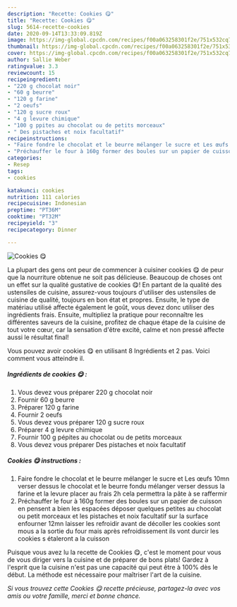 ```yaml
---
description: "Recette: Cookies 😋"
title: "Recette: Cookies 😋"
slug: 5614-recette-cookies
date: 2020-09-14T13:33:09.819Z
image: https://img-global.cpcdn.com/recipes/f00a063258301f2e/751x532cq70/cookies-😋-photo-principale-de-la-recette.jpg
thumbnail: https://img-global.cpcdn.com/recipes/f00a063258301f2e/751x532cq70/cookies-😋-photo-principale-de-la-recette.jpg
cover: https://img-global.cpcdn.com/recipes/f00a063258301f2e/751x532cq70/cookies-😋-photo-principale-de-la-recette.jpg
author: Sallie Weber
ratingvalue: 3.3
reviewcount: 15
recipeingredient:
- "220 g chocolat noir"
- "60 g beurre"
- "120 g farine"
- "2 oeufs"
- "120 g sucre roux"
- "4 g levure chimique"
- "100 g ppites au chocolat ou de petits morceaux"
- " Des pistaches et noix facultatif"
recipeinstructions:
- "Faire fondre le chocolat et le beurre mélanger le sucre et Les œufs 10mn verser dessus le chocolat et le beurre fondu mélanger verser dessus la farine et la levure placer au frais 2h cela permettra la pâte à se raffermir"
- "Préchauffer le four à 160g former des boules sur un papier de cuisson en pensent a bien les espacées déposer quelques petites au chocolat ou petit morceaux et les pistaches et noix facultatif sur la surface enfourner 12mn laisser les refroidir avant de décoller les cookies sont mous a la sortie du four mais après refroidissement ils vont durcir les cookies s étaleront a la cuisson"
categories:
- Resep
tags:
- cookies

katakunci: cookies 
nutrition: 111 calories
recipecuisine: Indonesian
preptime: "PT36M"
cooktime: "PT32M"
recipeyield: "3"
recipecategory: Dinner

---
```



![Cookies 😋](https://img-global.cpcdn.com/recipes/f00a063258301f2e/751x532cq70/cookies-😋-photo-principale-de-la-recette.jpg)

La plupart des gens ont peur de commencer à cuisiner cookies 😋 de peur que la nourriture obtenue ne soit pas délicieuse. Beaucoup de choses ont un effet sur la qualité gustative de cookies 😋! En partant de la qualité des ustensiles de cuisine, assurez-vous toujours d'utiliser des ustensiles de cuisine de qualité, toujours en bon état et propres. Ensuite, le type de matériau utilisé affecte également le goût, vous devez donc utiliser des ingrédients frais. Ensuite, multipliez la pratique pour reconnaître les différentes saveurs de la cuisine, profitez de chaque étape de la cuisine de tout votre cœur, car la sensation d'être excité, calme et non pressé affecte aussi le résultat final!

<!--inarticleads1-->

Vous pouvez avoir cookies 😋 en utilisant 8 Ingrédients et 2 pas. Voici comment vous atteindre il.

##### Ingrédients de cookies 😋 :

1. Vous devez vous préparer 220 g chocolat noir
1. Fournir 60 g beurre
1. Préparer 120 g farine
1. Fournir 2 oeufs
1. Vous devez vous préparer 120 g sucre roux
1. Préparer 4 g levure chimique
1. Fournir 100 g pépites au chocolat ou de petits morceaux
1. Vous devez vous préparer  Des pistaches et noix facultatif




<!--inarticleads2-->

##### Cookies 😋 instructions :

1. Faire fondre le chocolat et le beurre mélanger le sucre et Les œufs 10mn verser dessus le chocolat et le beurre fondu mélanger verser dessus la farine et la levure placer au frais 2h cela permettra la pâte à se raffermir
1. Préchauffer le four à 160g former des boules sur un papier de cuisson en pensent a bien les espacées déposer quelques petites au chocolat ou petit morceaux et les pistaches et noix facultatif sur la surface enfourner 12mn laisser les refroidir avant de décoller les cookies sont mous a la sortie du four mais après refroidissement ils vont durcir les cookies s étaleront a la cuisson




<!--inarticleads1-->

<p>
Puisque vous avez lu la recette de Cookies 😋, c'est le moment pour vous de vous diriger vers la cuisine et de préparer de bons plats! Gardez à l'esprit que la cuisine n'est pas une capacité qui peut être à 100% dès le début. La méthode est nécessaire pour maîtriser l'art de la cuisine.
</p>

<p>
<i>Si vous trouvez cette Cookies 😋 recette précieuse, partagez-la avec vos amis ou votre famille, merci et bonne chance.</i>
</p>
